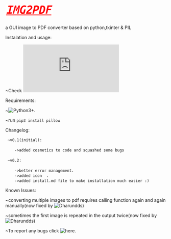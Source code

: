 # ![alt text](https://github.com/HrithikMJ/Image2PDF/blob/main/images/Logo.png?raw=true)
a GUI image to PDF converter based on python,tkinter & PIL



Instalation and usage:

  ~Check ![install.md](https://github.com/HrithikMJ/Image2PDF/blob/main/install.md)


Requirements:

  ~![Python3+.](https://www.python.org/downloads/release/python-382/)

  ~run  `pip3 install pillow`



Changelog:

     ~v0.1(initial):

        ->added cosmetics to code and squashed some bugs  

     ~v0.2:

        ->better error management.
        ->added icon  .
        ->added install.md file to make installation much easier :)




Known Issues:

  ~converting multiple images to pdf requires calling function again and again manually(now fixed by ![Dharundds](https://github.com/Dharundds))

  ~sometimes the first image is repeated in the output twice(now fixed by ![Dharundds](https://github.com/Dharundds))

  ~To report any bugs click ![here](https://github.com/HrithikMJ/Image2PDF/issues).
